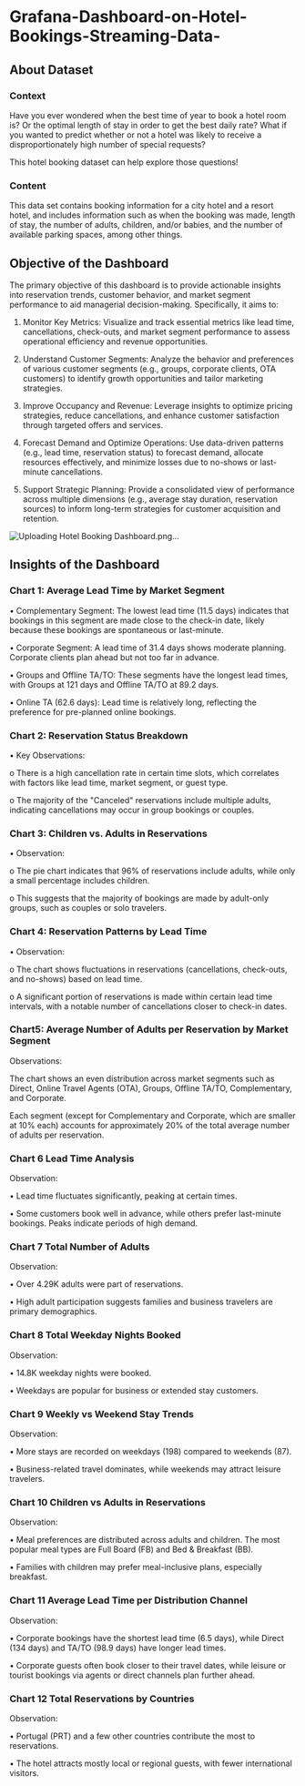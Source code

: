 # Grafana-Dashboard-on-Hotel-Bookings-Streaming-Data-

## About Dataset

### Context
Have you ever wondered when the best time of year to book a hotel room is? Or the optimal length of stay in order to get the best daily rate? What if you wanted to predict whether or not a hotel was likely to receive a disproportionately high number of special requests?

This hotel booking dataset can help explore those questions!

### Content
This data set contains booking information for a city hotel and a resort hotel, and includes information such as when the booking was made, length of stay, the number of adults, children, and/or babies, and the number of available parking spaces, among other things.

## Objective of the Dashboard
The primary objective of this dashboard is to provide actionable insights into reservation trends, customer behavior, and market segment performance to aid managerial decision-making. Specifically, it aims to:

1. Monitor Key Metrics: Visualize and track essential metrics like lead time, cancellations, check-outs, and market segment performance to assess operational efficiency and revenue opportunities.

2. Understand Customer Segments: Analyze the behavior and preferences of various customer segments (e.g., groups, corporate clients, OTA customers) to identify growth opportunities and tailor marketing strategies.

3. Improve Occupancy and Revenue: Leverage insights to optimize pricing strategies, reduce cancellations, and enhance customer satisfaction through targeted offers and services.

4. Forecast Demand and Optimize Operations: Use data-driven patterns (e.g., lead time, reservation status) to forecast demand, allocate resources effectively, and minimize losses due to no-shows or last-minute cancellations.

5. Support Strategic Planning: Provide a consolidated view of performance across multiple dimensions (e.g., average stay duration, reservation sources) to inform long-term strategies for customer acquisition and retention.

 ![Uploading Hotel Booking Dashboard.png…]()


## Insights of the Dashboard

### Chart 1: Average Lead Time by Market Segment

• Complementary Segment: The lowest lead time (11.5 days) indicates that bookings in this segment are made close to the check-in date, likely because these bookings are spontaneous or last-minute.

• Corporate Segment: A lead time of 31.4 days shows moderate planning. Corporate clients plan ahead but not too far in advance.

• Groups and Offline TA/TO: These segments have the longest lead times, with Groups at 121 days and Offline TA/TO at 89.2 days.

• Online TA (62.6 days): Lead time is relatively long, reflecting the preference for pre-planned online bookings.

### Chart 2: Reservation Status Breakdown

• Key Observations:

o There is a high cancellation rate in certain time slots, which correlates with factors like lead time, market segment, or guest type.

o The majority of the "Canceled" reservations include multiple adults, indicating cancellations may occur in group bookings or couples.

### Chart 3: Children vs. Adults in Reservations

• Observation:

o The pie chart indicates that 96% of reservations include adults, while only a small percentage includes children.

o This suggests that the majority of bookings are made by adult-only groups, such as couples or solo travelers.

### Chart 4: Reservation Patterns by Lead Time

• Observation:

o The chart shows fluctuations in reservations (cancellations, check-outs, and no-shows) based on lead time.

o A significant portion of reservations is made within certain lead time intervals, with a notable number of cancellations closer to check-in dates.

### Chart5: Average Number of Adults per Reservation by Market Segment

Observations:

The chart shows an even distribution across market segments such as Direct, Online Travel Agents (OTA), Groups, Offline TA/TO, Complementary, and Corporate.

Each segment (except for Complementary and Corporate, which are smaller at 10% each) accounts for approximately 20% of the total average number of adults per reservation.

### Chart 6 Lead Time Analysis

Observation:

• Lead time fluctuates significantly, peaking at certain times.

• Some customers book well in advance, while others prefer last-minute bookings. Peaks indicate periods of high demand.

### Chart 7 Total Number of Adults

Observation:

• Over 4.29K adults were part of reservations.

• High adult participation suggests families and business travelers are primary demographics.

### Chart 8 Total Weekday Nights Booked

Observation:

• 14.8K weekday nights were booked.

• Weekdays are popular for business or extended stay customers.

### Chart 9 Weekly vs Weekend Stay Trends

Observation:

• More stays are recorded on weekdays (198) compared to weekends (87).

• Business-related travel dominates, while weekends may attract leisure travelers.

### Chart 10 Children vs Adults in Reservations

Observation:

• Meal preferences are distributed across adults and children. The most popular meal types are Full Board (FB) and Bed & Breakfast (BB).

• Families with children may prefer meal-inclusive plans, especially breakfast.

### Chart 11 Average Lead Time per Distribution Channel

Observation:

• Corporate bookings have the shortest lead time (6.5 days), while Direct (134 days) and TA/TO (98.9 days) have longer lead times.

• Corporate guests often book closer to their travel dates, while leisure or tourist bookings via agents or direct channels plan further ahead.

### Chart 12 Total Reservations by Countries

Observation:

• Portugal (PRT) and a few other countries contribute the most to reservations.

• The hotel attracts mostly local or regional guests, with fewer international visitors.
